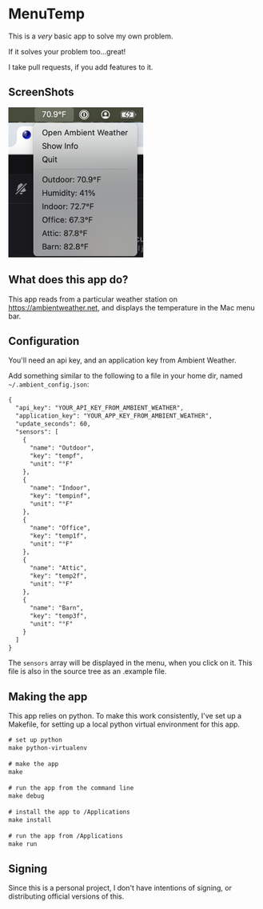 # MenuTemp
This is a *very* basic app to solve my own problem.

If it solves your problem too...great!

I take pull requests, if you add features to it.

## ScreenShots

<img src="images/example.png" height=300>

## What does this app do?

This app reads from a particular weather station on https://ambientweather.net, and displays the temperature in the Mac menu bar.

## Configuration

You'll need an api key, and an application key from Ambient Weather.

Add something similar to the following to a file in your home dir, named `~/.ambient_config.json`:
```
{
  "api_key": "YOUR_API_KEY_FROM_AMBIENT_WEATHER",
  "application_key": "YOUR_APP_KEY_FROM_AMBIENT_WEATHER",
  "update_seconds": 60,
  "sensors": [
    {
      "name": "Outdoor",
      "key": "tempf",
      "unit": "°F"
    },
    {
      "name": "Indoor",
      "key": "tempinf",
      "unit": "°F"
    },
    {
      "name": "Office",
      "key": "temp1f",
      "unit": "°F"
    },
    {
      "name": "Attic",
      "key": "temp2f",
      "unit": "°F"
    },
    {
      "name": "Barn",
      "key": "temp3f",
      "unit": "°F"
    }
  ]
}
```
The `sensors` array will be displayed in the menu, when you click on it.
This file is also in the source tree as an .example file.

## Making the app
This app relies on python. To make this work consistently, I've set up a Makefile, for setting up a local python virtual environment for this app.
```
# set up python
make python-virtualenv

# make the app
make

# run the app from the command line
make debug

# install the app to /Applications
make install

# run the app from /Applications
make run
```

## Signing

Since this is a personal project, I don't have intentions of signing, or distributing official versions of this.


